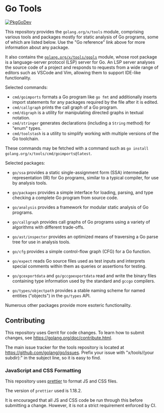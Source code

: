 # Go Tools

[![PkgGoDev](https://pkg.go.dev/badge/golang.org/x/tools)](https://pkg.go.dev/golang.org/x/tools)

This repository provides the `golang.org/x/tools` module, comprising
various tools and packages mostly for static analysis of Go programs,
some of which are listed below.
Use the "Go reference" link above for more information about any package.

It also contains the
[`golang.org/x/tools/gopls`](https://pkg.go.dev/golang.org/x/tools/gopls)
module, whose root package is a language-server protocol (LSP) server for Go.
An LSP server analyses the source code of a project and
responds to requests from a wide range of editors such as VSCode and
Vim, allowing them to support IDE-like functionality.

<!-- List only packages of general interest below. -->

Selected commands:

- `cmd/goimports` formats a Go program like `go fmt` and additionally
  inserts import statements for any packages required by the file
  after it is edited.
- `cmd/callgraph` prints the call graph of a Go program.
- `cmd/digraph` is a utility for manipulating directed graphs in textual notation.
- `cmd/stringer` generates declarations (including a `String` method) for "enum" types.
- `cmd/toolstash` is a utility to simplify working with multiple versions of the Go toolchain.

These commands may be fetched with a command such as
`go install golang.org/x/tools/cmd/goimports@latest`.

Selected packages:

- `go/ssa` provides a static single-assignment form (SSA) intermediate
  representation (IR) for Go programs, similar to a typical compiler,
  for use by analysis tools.

- `go/packages` provides a simple interface for loading, parsing, and
  type checking a complete Go program from source code.

- `go/analysis` provides a framework for modular static analysis of Go
  programs.

- `go/callgraph` provides call graphs of Go programs using a variety
  of algorithms with different trade-offs.

- `go/ast/inspector` provides an optimized means of traversing a Go
  parse tree for use in analysis tools.

- `go/cfg` provides a simple control-flow graph (CFG) for a Go function.

- `go/expect` reads Go source files used as test inputs and interprets
  special comments within them as queries or assertions for testing.

- `go/gcexportdata` and `go/gccgoexportdata` read and write the binary
  files containing type information used by the standard and `gccgo` compilers.

- `go/types/objectpath` provides a stable naming scheme for named
  entities ("objects") in the `go/types` API.

Numerous other packages provide more esoteric functionality.

<!-- Some that didn't make the cut: 

golang.org/x/tools/benchmark/parse
golang.org/x/tools/go/ast/astutil
golang.org/x/tools/go/types/typeutil
golang.org/x/tools/go/vcs
golang.org/x/tools/godoc
golang.org/x/tools/playground
golang.org/x/tools/present
golang.org/x/tools/refactor/importgraph
golang.org/x/tools/refactor/rename
golang.org/x/tools/refactor/satisfy
golang.org/x/tools/txtar

-->

## Contributing

This repository uses Gerrit for code changes.
To learn how to submit changes, see https://golang.org/doc/contribute.html.

The main issue tracker for the tools repository is located at
https://github.com/golang/go/issues. Prefix your issue with "x/tools/(your
subdir):" in the subject line, so it is easy to find.

### JavaScript and CSS Formatting

This repository uses [prettier](https://prettier.io/) to format JS and CSS files.

The version of `prettier` used is 1.18.2.

It is encouraged that all JS and CSS code be run through this before submitting
a change. However, it is not a strict requirement enforced by CI.
